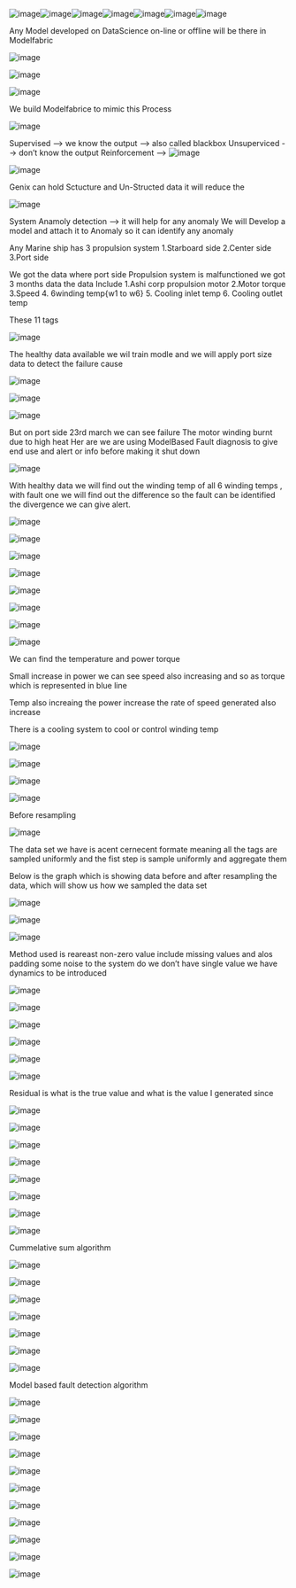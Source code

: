 ![image](https://github.com/user-attachments/assets/36d974a2-708d-4ee4-8059-2c068961976e)![image](https://github.com/user-attachments/assets/dcfb22dc-0103-41d3-9524-6d4360ada6ed)![image](https://github.com/user-attachments/assets/6f1548e1-f97d-4d84-8bf3-4997e009866c)![image](https://github.com/user-attachments/assets/2d539164-e992-4cf2-910f-c9196e269b5e)![image](https://github.com/user-attachments/assets/65ccdbaf-bd73-4d8e-be8e-9c64b47fa4f3)![image](https://github.com/user-attachments/assets/9c3ce6d5-2def-4911-9fe1-e4f71308ee29)![image](https://github.com/user-attachments/assets/ea95664c-a46a-4640-99da-0e00ab141920)

Any Model developed on DataScience on-line or offline will be there in Modelfabric 

![image](https://github.com/user-attachments/assets/e44c0124-28a4-4d82-ac01-377f4615eb35)

![image](https://github.com/user-attachments/assets/b393c3cb-711f-46d5-98c1-1d7bd8e0c149)

![image](https://github.com/user-attachments/assets/5102edbe-15e4-471f-ae51-737691c136bd)

We build Modelfabrice to mimic this Process

![image](https://github.com/user-attachments/assets/2b2fbb45-78cb-4aa6-b787-f7440fb86bbf)

Supervised --> we know the output --> also called blackbox
Unsuperviced --> don’t know the output
Reinforcement --> 
![image](https://github.com/user-attachments/assets/be2f76c0-4088-4ffb-830c-15f1c4ed144e)

![image](https://github.com/user-attachments/assets/ce67cb5b-360a-481a-9991-8d368c1936f8)

Genix can hold Sctucture and Un-Structed data it will reduce the 

![image](https://github.com/user-attachments/assets/ece0aea1-ec60-4e78-8a00-2d6b7f786554)

System Anamoly detection --> it will help for any anomaly 
We will Develop a model and attach it to Anomaly so it can identify any anomaly

Any Marine ship has 3 propulsion system 
1.Starboard side 
2.Center side 
3.Port side 

We got the data where port side Propulsion system is malfunctioned we got 3 months data the data Include 
1.Ashi corp propulsion motor
2.Motor torque
3.Speed
	4. 6winding temp{w1 to w6}
	5. Cooling inlet temp
	6. Cooling outlet temp

These 11 tags

![image](https://github.com/user-attachments/assets/e83a1510-7af2-4a6f-aa57-cf3eade3a35e)



The healthy data available we wil train modle and we will apply port size data to detect the failure cause 

![image](https://github.com/user-attachments/assets/3d86c5a3-158e-465e-88e3-732552679b38)

![image](https://github.com/user-attachments/assets/43e01f3c-ff85-4698-9cd1-d2c07ec4ca53)

![image](https://github.com/user-attachments/assets/50a0c1bd-4920-4034-a74e-f53900991514)


But on port side 23rd march we can see failure 
The motor winding burnt due to high heat 
Her are we are using ModelBased Fault diagnosis to give end use and alert or info before making it shut down 

![image](https://github.com/user-attachments/assets/4e94068a-a9aa-4862-a1cf-8e34267a2b9e)

With healthy data we will find out the winding temp of all 6 winding temps , with fault one we will find out the difference so the fault can be identified the divergence we can give alert.

![image](https://github.com/user-attachments/assets/f55ece6d-4035-49e8-9362-efbebebec095)

![image](https://github.com/user-attachments/assets/638b86e1-c183-46c2-b6e0-ff2f665f8298)

![image](https://github.com/user-attachments/assets/6bf6a19d-f448-482f-895b-763b319a01c1)

![image](https://github.com/user-attachments/assets/8d1ade76-e65e-40d0-8f4f-5fe3e88d8949)

![image](https://github.com/user-attachments/assets/d98e9ae0-081b-4f61-a200-73c1fb004550)

![image](https://github.com/user-attachments/assets/16797eb6-2030-4739-8f1b-86b1f9a8bce4)

![image](https://github.com/user-attachments/assets/7c68bf5e-fe02-416e-93ed-261f8391463b)

![image](https://github.com/user-attachments/assets/4f5d4319-597c-4c0e-92ab-f91623c1c871)

We can find the temperature and power torque

Small increase in power we can see speed also increasing and so as torque which is represented in blue line 

Temp also increaing  the power increase the rate of speed generated also increase 

There is a cooling system to cool or control winding temp

![image](https://github.com/user-attachments/assets/65cf2d59-0f66-4027-8751-6a4837caa90c)

![image](https://github.com/user-attachments/assets/5828bf53-0a84-48a1-b236-53b7905942aa)

![image](https://github.com/user-attachments/assets/48f30f58-a983-48cf-b062-602b34d2a016)

![image](https://github.com/user-attachments/assets/f77b206e-e9d3-4972-8c87-ee04433a4636)

Before resampling 

![image](https://github.com/user-attachments/assets/b20d42ef-ad63-4fa3-b760-389b8bcdb54a)

The data set we have is acent cernecent formate meaning all the tags are sampled uniformly and the fist step is sample uniformly and aggregate them 

Below is the graph which is showing data before and after resampling the data, which will show us how we sampled the data set

![image](https://github.com/user-attachments/assets/17b7f888-df14-4cf5-be72-23292a472b6c)

![image](https://github.com/user-attachments/assets/4cc54fbd-3649-4f49-94ee-64e8284c676d)

![image](https://github.com/user-attachments/assets/eaea7096-60ed-4479-9375-4226eb13e1b4)


Method used is reareast non-zero value  include missing values and alos padding some noise to the system do we don’t have single value we have dynamics to be introduced

![image](https://github.com/user-attachments/assets/43dc9146-9aae-4101-90c8-501500d3c011)

![image](https://github.com/user-attachments/assets/01b104d3-23a5-41eb-a6c4-dae294be365f)

![image](https://github.com/user-attachments/assets/4e1d7f15-2fe1-41d9-957f-0fda8d6b91a7)

![image](https://github.com/user-attachments/assets/1e0c5684-bdbc-4dbb-a40a-0dd580445bfa)

![image](https://github.com/user-attachments/assets/6b661bd0-b126-4f4a-a21c-37ee9de3b17a)

![image](https://github.com/user-attachments/assets/256adb30-02af-4ac2-a39c-ec573e53bde6)

Residual is what is the true value and what is the value I generated since 

![image](https://github.com/user-attachments/assets/894a250b-68c6-447f-a5ae-fd8ff45f91c9)

![image](https://github.com/user-attachments/assets/98704aa0-00ff-4b7d-97f6-62dd28067973)

![image](https://github.com/user-attachments/assets/8f3ef68e-2c40-47f4-a286-4d440af6dd4f)

![image](https://github.com/user-attachments/assets/eb9004fb-9e16-4cef-b137-990ca9aa87ce)

![image](https://github.com/user-attachments/assets/fd8b3a76-c43f-403d-bc0c-6b9e7ccb62d6)

![image](https://github.com/user-attachments/assets/199feb6c-cabc-4b61-b7db-9f0708f811ed)

![image](https://github.com/user-attachments/assets/fc374a85-85d1-4d6e-bdb4-71f2305d7dc1)

![image](https://github.com/user-attachments/assets/2ff9ce53-149e-40b9-b13c-f02f2e1a77ac)


Cummelative sum algorithm 

![image](https://github.com/user-attachments/assets/756d0b8c-9c70-47b9-b24a-b9bd688d4556)

![image](https://github.com/user-attachments/assets/5bfa1e18-d26f-4a76-ab62-9b8b3960c56a)

![image](https://github.com/user-attachments/assets/82cf2e97-cc20-4060-bd93-0324223da7d3)

![image](https://github.com/user-attachments/assets/11d6aaf3-8ed2-48d7-8aec-d8cf829dc9df)


![image](https://github.com/user-attachments/assets/b1614f37-6e75-4097-b5c6-a0d921d572dd)


![image](https://github.com/user-attachments/assets/a5a84b07-a96b-4bfa-beba-79ba0a16971c)


![image](https://github.com/user-attachments/assets/0f402cb6-2638-4acd-9db0-5353b597cc50)



Model based fault detection algorithm 

![image](https://github.com/user-attachments/assets/9d9c7278-0ba3-4954-b417-a4d94ebed024)


![image](https://github.com/user-attachments/assets/4566ee12-6a24-4420-a810-31746e4ef4b2)

![image](https://github.com/user-attachments/assets/2686a3bc-fb2e-46f4-bb28-655a27dfb18a)

![image](https://github.com/user-attachments/assets/c51bf436-a8c5-4fab-bca8-94d12839ee12)

![image](https://github.com/user-attachments/assets/56a028f2-963e-47d6-b6eb-da07141eb1d7)

![image](https://github.com/user-attachments/assets/7bd2fd9a-87a4-46f9-92ee-7fee89c508e5)

![image](https://github.com/user-attachments/assets/36b948f1-749d-4121-b458-e4b58ad80054)

![image](https://github.com/user-attachments/assets/e44a9530-4b28-4d8b-9d7b-2555b073dc33)

![image](https://github.com/user-attachments/assets/9d827250-62df-4dfb-8e2f-b65cb37fe621)

![image](https://github.com/user-attachments/assets/d2a13b99-547c-4f57-8673-e9a4f734bcba)

![image](https://github.com/user-attachments/assets/608c90d4-d717-41b2-81a5-61e851b43efd)

